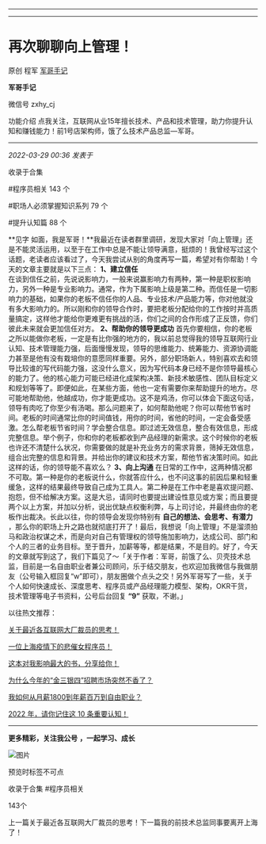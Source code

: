----------------------------------------
----------------------------------------
#  再次聊聊向上管理！

原创 程军  [ 军哥手记 ](javascript:void\(0\);)

**军哥手记** ![]()

微信号 zxhy_cj

功能介绍 点我关注，互联网从业15年擅长技术、产品和技术管理，助力你提升认知和赚钱能力！前1号店架构师，饿了么技术产品总监—军哥。

____

_2022-03-29 00:36_ _发表于_

收录于合集

#程序员相关 143 个

#职场人必须掌握知识系列 79 个

#提升认知篇 88 个

**见字
如面，我是军哥！**我最近在读者群里调研，发现大家对「向上管理」还是不能灵活运用，以至于在工作中总是不能让领导满意，挺烦的！我曾经写过这个话题，老读者应该看过了，今天我尝试从别的角度再写一篇，希望对有你帮助！今天的文章主要就是以下三点：
**1、建立信任**  
在谈到信任之前，先说说影响力，一般来说赢影响力有两种，第一种是职权影响力，另外一种是专业影响力。通常，作为下属影响上级是第二种。而信任是一切影响力的基础，如果你的老板不信任你的人品、专业技术/产品能力等，你对他就没有多大影响力的。所以刚和你的领导合作时，要把老板分配给你的工作按时并高质量搞定，这样他才能给你更难更有挑战的活，你们之间的合作形成了正反馈，你们彼此未来就会更加信任对方。
**2、帮助你的领导更成功**
首先你要相信，你的老板之所以能做你老板，一定是有比你强的地方的，我以前总觉得我的领导互联网行业认知、技术管理能力强，后面慢慢发现，领导的思维能力、统筹能力、资源协调能力甚至是他有没有栽培你的意愿同样重要。另外，部分职场新人，特别喜欢去和领导比较谁的写代码能力强，这没什么意义，因为写代码本身已经不是你领导最核心的能力了。他的核心能力可能已经进化成架构决策、新技术敏感性、团队目标定义和规划等等了。即便如此，在某些方面，他也一定有需要你来帮助提升的地方。尽可能地帮助他，他越成功，你才能更成功。这不是鸡汤，你可以体会下面这句话，领导有肉吃了你至少有汤喝。那么问题来了，如何帮助他呢？你可以帮他节省时间。老板的时间通常比你的时间值钱，用你的时间，省他的时间，一定会备受感激。怎么帮老板节省时间？学会整合信息。即过滤无效信息，整合有效信息，形成完整信息。举个例子，你和你的老板都收到产品经理的新需求。这个时候你的老板也许还不清楚什么状况，你需要做的就是补充业务方的需求背景，筛掉无效信息，组合出完整的信息和背景。并给出你的建议和技术方案，帮他节省决策时间。如此这样的话，你的领导能不喜欢么？
**3、向上沟通**
在日常的工作中，这两种情况都不可取。第一种是你的老板说什么，你就答应什么，也不问这事的前因后果和轻重缓急，这样的结果最终导致自己成为工具人。第二种是在工作中老是喜欢提问题、抱怨，但不给解决方案。这是大忌，请同时也要提出建设性意见或方案；而且要提两个以上方案，并加以分析，说出优缺点权衡利弊，与上司讨论，并最终由你的老板作出裁决。长此以往，你的领导会发现你特别有
**自己的想法、会思考、有潜力**
，那么你的职场上升之路也就彻底打开了！最后，我想说「向上管理」不是溜须拍马和政治权谋之术，而是向对自己有管理权的领导施加影响力，达成公司、部门和个人的三者的业务目标。至于晋升，加薪等等，都是结果，不是目的。好了，今天的文章就写到这了，我们下篇见了～「关于作者：军哥，前饿了么、贝壳技术总监，目前是一名自由职业者兼公司顾问，乐于结交朋友，也欢迎加我微信与我做朋友（公号输入框回复“w”即可），朋友圈做个点头之交！另外军哥写了一些，关于个人如何快速成长、深度思考、程序员或产品经理能力模型、架构，OKR干货，技术管理等电子书资料，公号后台回复
**“9”** 获取，不谢。」  

以往热文推荐：

[关于最近各互联网大厂裁员的思考！](http://mp.weixin.qq.com/s?__biz=MzA3MDU2MjM4Ng==&mid=2247495158&idx=1&sn=00768ce4d9fdaf73e946197f23d40811&chksm=9f384acba84fc3dd6f7e0142832533643da40a9e19e12316bed5394e5e49066e6cfc91e3131f&scene=21#wechat_redirect)  

[一位上海疫情下的悲催女程序员！](http://mp.weixin.qq.com/s?__biz=MzA3MDU2MjM4Ng==&mid=2247495135&idx=1&sn=47c5853c555746226c5ed0d821be76da&chksm=9f384ae2a84fc3f4cd72640eb9c7f48ca74ad3cdf3dbec5e4ab69a445af48e9e2180a9d591e0&scene=21#wechat_redirect)

[](http://mp.weixin.qq.com/s?__biz=MzA3MDU2MjM4Ng==&mid=2247494294&idx=1&sn=8e4ff6f17850c0b8c5a4aa83b8b8c4f7&chksm=9f384daba84fc4bde7744e200db15cb770df8a9cdcba582c4c248c037fbc362d7c71114d49ac&scene=21#wechat_redirect)[这本对我影响最大的书，分享给你！](http://mp.weixin.qq.com/s?__biz=MzA3MDU2MjM4Ng==&mid=2247495004&idx=1&sn=8a7fc6367fd3b4648361668c9375b8b4&chksm=9f384a61a84fc377f4ed8ab02a7fcdf03ce8f2f8c7de2c76172f39b84e407112eb565fb68e6f&scene=21#wechat_redirect)

[为什么今年的“金三银四”招聘市场突然不香了？](http://mp.weixin.qq.com/s?__biz=MzA3MDU2MjM4Ng==&mid=2247494909&idx=1&sn=517dde441f9fe375b205a47153039c8d&chksm=9f384bc0a84fc2d6fd94438a9941280c9b1a24ff933f012013fc0c94bbeca0af6c7f181d546b&scene=21#wechat_redirect)

[我如何从月薪1800到年薪百万到自由职业？](http://mp.weixin.qq.com/s?__biz=MzA3MDU2MjM4Ng==&mid=2247494693&idx=1&sn=da95f4b336a3ee3982d54dcf93c1cad2&chksm=9f384b18a84fc20e6dca579178127002c8043df968a52340860dffa6ee88a1a3ce3e4edf7185&scene=21#wechat_redirect)

[2022 年，请你记住这 10
条重要认知！](http://mp.weixin.qq.com/s?__biz=MzA3MDU2MjM4Ng==&mid=2247494294&idx=1&sn=8e4ff6f17850c0b8c5a4aa83b8b8c4f7&chksm=9f384daba84fc4bde7744e200db15cb770df8a9cdcba582c4c248c037fbc362d7c71114d49ac&scene=21#wechat_redirect)

  

* * *

  

 **更多精彩，关注我公号** **，一起学习、成长**

![图片](https://mmbiz.qpic.cn/mmbiz_png/b96CibCt70iaajvl7fD4ZCicMcjhXMp1v6UibM134tIsO1j5yqHyNhh9arj090oAL7zGhRJRq6cFqFOlDZMleLl4pw/640?wx_fmt=png)

预览时标签不可点

收录于合集 #程序员相关

143个

上一篇关于最近各互联网大厂裁员的思考！下一篇我的前技术总监同事要离开上海了！

